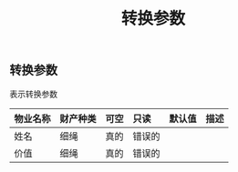 ﻿---
title: 转换参数
second_title: Aspose.Cells Cloud Documen
type: docs
url: /zh/specification/model/convertparameter/
description: Aspose.Cells 云模型规范：ConvertParameter。轻松处理 Excel 和其他电子表格文档，具有打开、生成、编辑、拆分、合并、比较和转换等功能
weight: 50
---
## **转换参数**

表示转换参数

|物业名称|财产种类|可空|只读|默认值|描述|
|:- |:- |:- |:- |:- |:- |
|姓名|细绳|真的|错误的|||
|价值|细绳|真的|错误的|||

